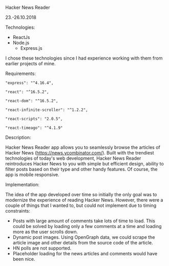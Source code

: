 Hacker News Reader 

23.-26.10.2018


Technologies:
- ReactJs
- Node.js
   - Express.js

I chose these technologies since I had experience working with them from earlier projects of mine.

Requirements:

    "express": "^4.16.4",

    "react": "^16.5.2",

    "react-dom": "^16.5.2",

    "react-infinite-scroller": "^1.2.2",

    "react-scripts": "2.0.5",

    "react-timeago": "^4.1.9"



Description:

Hacker News Reader app allows you to seamlessly browse the articles of Hacker News (https://news.ycombinator.com/). 
Built with the trendiest technologies of today's web development, Hacker News Reader reintroduces Hacker News to you with simple but efficient design, 
ability to filter posts based on their type and other handy features. Of course, the app is mobile responsive.

Implementation:

The idea of the app developed over time so initially the only goal was to modernize the experience of reading Hacker News. However, there were a couple of things that I 
wanted to, but could not implement due to timing constraints:
- Posts with large amount of comments take lots of time to load. This could be solved by loading only a few comments at a time and loading more as the user scrolls down.
- Dynamic post images. Using OpenGraph data, we could scrape the article image and other details from the source code of the article.
- HN polls are not supported.
- Placeholder loading for the news articles and comments would have been nice.
